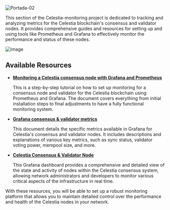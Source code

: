 ![Portada-02](https://github.com/Cumulo-pro/Celestia-monitoring/assets/2853158/be6bccbd-35b6-4f08-94b6-339e21574561)

This section of the Celestia-monitoring project is dedicated to tracking and analyzing metrics for the Celestia blockchain's consensus and validator nodes. It provides comprehensive guides and resources for setting up and using tools like Prometheus and Grafana to effectively monitor the performance and status of these nodes.

![image](https://github.com/Cumulo-pro/Celestia-monitoring/assets/2853158/8fdbedcb-0bb0-41ba-95b6-a440462778b4)

## Available Resources

- **[Monitoring a Celestia consensus node with Grafana and Prometheus](https://github.com/Cumulo-pro/Celestia-monitoring/blob/main/grafana_consensus%20/Grafana%26Prometheus.md)**

   This is a step-by-step tutorial on how to set up monitoring for a consensus node and validator for the Celestia blockchain using Prometheus and Grafana. The document covers everything from initial installation steps to final adjustments to have a fully functional monitoring system.

- **[Grafana consensus & validator metrics](https://github.com/Cumulo-pro/Celestia-monitoring/blob/main/grafana_consensus%20/grafana_consensus_metrics.md)**

   This document details the specific metrics available in Grafana for Celestia's consensus and validator nodes. It includes descriptions and explanations of various key metrics, such as sync status, validator voting power, mempool size, and more.

- **[Celestia Consensus & Validator Node](https://grafana.com/grafana/dashboards/21116-celestia-consensus-validator-node/)**

   This Grafana dashboard provides a comprehensive and detailed view of the state and activity of nodes within the Celestia consensus system, allowing network administrators and developers to monitor various critical aspects of the infrastructure in real time. 

With these resources, you will be able to set up a robust monitoring platform that allows you to maintain detailed control over the performance and health of the Celestia nodes in your network.
